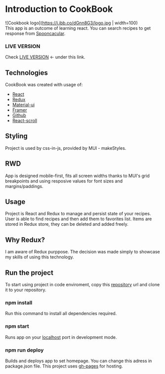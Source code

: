 # Introduction to CookBook

![Cookbook logo](https://i.ibb.co/dGnn8G3/logo.jpg | width=100)\
This app is an outcome of learning react. You can search recipes to get response from [Spooncacular](https://spoonacular.com/food-api/).

### LIVE VERSION

Check [LIVE VERSION](https://mizuris.github.io/cookbook-app/) <- under this link.

## Technologies

CookBook was created with usage of:

- [React](https://reactjs.org/)
- [Redux](https://redux.js.org/)
- [Material-ui](https://material-ui.com/)
- [Framer](https://www.framer.com/motion/)
- [Github](https://github.com/)
- [React-scroll](https://www.npmjs.com/package/react-scroll)

## Styling

Project is used by css-in-js, provided by MUI - makeStyles.

## RWD

App is designed mobile-first, fits all screen widths thanks to MUI's grid breakpoints and using resposive values for font sizes and margins/paddings.

## Usage

Project is React and Redux to manage and persist state of your recipes.
User is able to find recipes and then add them to favorites list. Items are stored in Redux store, they can be deleted and added freely.

## Why Redux?

I am aware of Redux purppose. The decision was made simply to showcase my skills of using this technology.

## Run the project

To start using project in code enviroment, copy this [repository](https://github.com/mizuris/cookbook-app.git) url and clone it to your repository.

### npm install

Run this command to install all dependencies required.

### npm start

Runs app on your [localhost](https://localhost:3000/) port in development mode.

### npm run deploy

Builds and deploys app to set homepage. You can change this adress in package.json file. This project uses [gh-pages](https://www.npmjs.com/package/gh-pages) for hosting.
